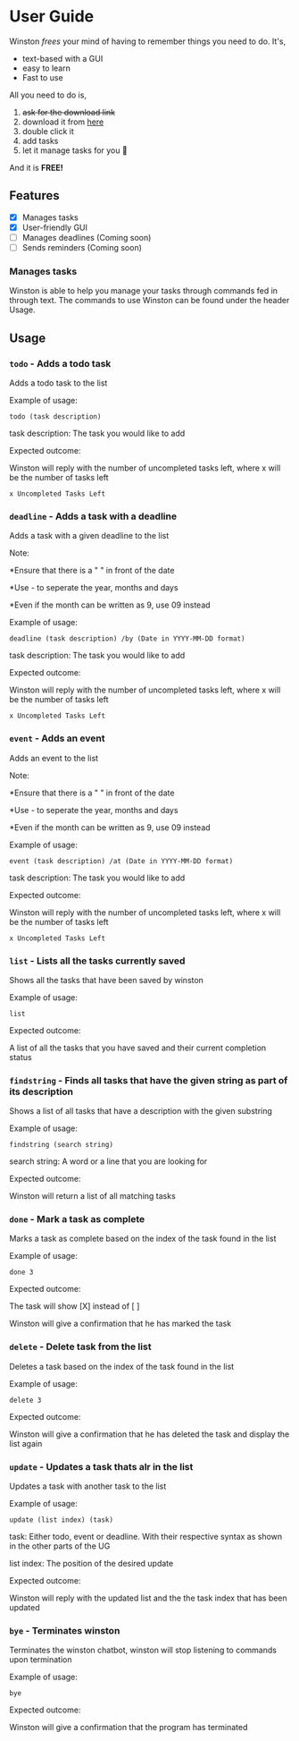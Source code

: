 # User Guide
Winston *frees* your mind of having to remember things you need to do. It's,
* text-based with a GUI
* easy to learn
* Fast to use

All you need to do is,
1. ~~ask for the download link~~
2. download it from [here](https://github.com/Imerbear/ip)
2. double click it
3. add tasks
4. let it manage tasks for you :star_struck:

And it is **FREE!**

## Features 
* [x] Manages tasks
* [x] User-friendly GUI
* [ ] Manages deadlines (Coming soon)
* [ ] Sends reminders (Coming soon)

### Manages tasks
Winston is able to help you manage your tasks through commands fed in through text. The commands to use Winston can be found under the header Usage.

## Usage

### `todo` - Adds a todo task

Adds a todo task to the list

Example of usage: 

`todo (task description)`

task description: The task you would like to add

Expected outcome:

Winston will reply with the number of uncompleted tasks left, where x will be the number of tasks left

```
x Uncompleted Tasks Left
```

### `deadline` - Adds a task with a deadline
Adds a task with a given deadline to the list

Note:

*Ensure that there is a " " in front of the date

*Use - to seperate the year, months and days

*Even if the month can be written as 9, use 09 instead

Example of usage: 

`deadline (task description) /by (Date in YYYY-MM-DD format)`

task description: The task you would like to add

Expected outcome:

Winston will reply with the number of uncompleted tasks left, where x will be the number of tasks left

```
x Uncompleted Tasks Left
```

### `event` - Adds an event
Adds an event to the list

Note:

*Ensure that there is a " " in front of the date

*Use - to seperate the year, months and days

*Even if the month can be written as 9, use 09 instead

Example of usage: 

`event (task description) /at (Date in YYYY-MM-DD format)`

task description: The task you would like to add

Expected outcome:

Winston will reply with the number of uncompleted tasks left, where x will be the number of tasks left

```
x Uncompleted Tasks Left
```

### `list` - Lists all the tasks currently saved
Shows all the tasks that have been saved by winston

Example of usage: 

`list`

Expected outcome:

A list of all the tasks that you have saved and their current completion status

### `findstring` - Finds all tasks that have the given string as part of its description
Shows a list of all tasks that have a description with the given substring

Example of usage: 

`findstring (search string)`

search string: A word or a line that you are looking for

Expected outcome:

Winston will return a list of all matching tasks

### `done` - Mark a task as complete
Marks a task as complete based on the index of the task found in the list

Example of usage: 

`done 3`

Expected outcome:

The task will show [X] instead of [ ]

Winston will give a confirmation that he has marked the task

### `delete` - Delete task from the list
Deletes a task based on the index of the task found in the list

Example of usage: 

`delete 3`

Expected outcome:

Winston will give a confirmation that he has deleted the task and display the list again


### `update` - Updates a task thats alr in the list
Updates a task with another task to the list

Example of usage: 

`update (list index) (task)`

task: Either todo, event or deadline. With their respective syntax as shown in the other parts of the UG

list index: The position of the desired update

Expected outcome:

Winston will reply with the updated list and the the task index that has been updated

### `bye` - Terminates winston
Terminates the winston chatbot, winston will stop listening to commands upon termination

Example of usage: 

`bye`

Expected outcome:

Winston will give a confirmation that the program has terminated